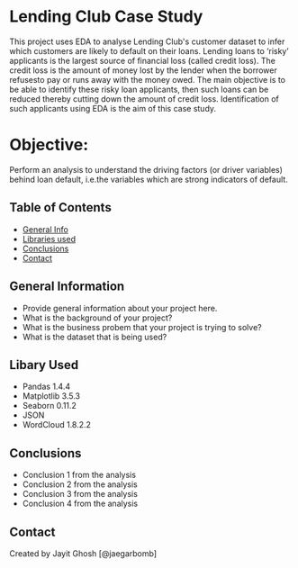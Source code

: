 # Lending Club Case Study
This project uses EDA to analyse Lending Club's customer dataset to infer which customers are likely to default on their loans. Lending loans to ‘risky’ applicants is the largest source of financial loss (called credit loss). The credit loss is the amount of money lost by the lender  when the borrower refusesto pay or runs away with the money owed.   The main objective is to be able to identify these risky loan applicants, then such loans can be reduced thereby cutting down the amount of credit loss. Identification of such applicants using EDA is the aim of this case study.   

# Objective:
Perform an analysis to understand the driving factors (or driver variables) behind loan default, i.e.the variables which are strong indicators of default.

## Table of Contents
* [General Info](#general-information)
* [Libraries used](#libary-used)
* [Conclusions](#conclusions)
* [Contact](#Contact)

<!-- You can include any other section that is pertinent to your problem -->

## General Information
- Provide general information about your project here.
- What is the background of your project?
- What is the business probem that your project is trying to solve?
- What is the dataset that is being used?

<!-- You don't have to answer all the questions - just the ones relevant to your project. -->


## Libary Used
- Pandas 1.4.4
- Matplotlib 3.5.3
- Seaborn 0.11.2
- JSON
- WordCloud 1.8.2.2

## Conclusions
- Conclusion 1 from the analysis
- Conclusion 2 from the analysis
- Conclusion 3 from the analysis
- Conclusion 4 from the analysis


## Contact
Created by Jayit Ghosh [@jaegarbomb]